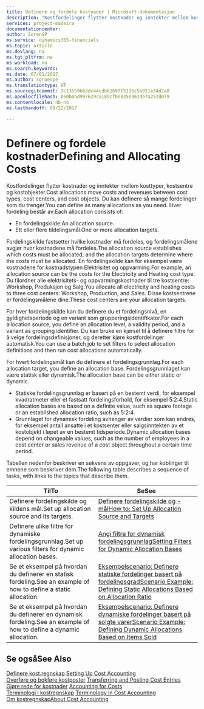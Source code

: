 ```yaml
---
title: Definere og fordele kostnader | Microsoft-dokumentasjon
description: "Kostfordelinger flytter kostnader og inntekter mellom kosttyper, kostsentre og kostobjekter. Du kan definere så mange fordelinger som du trenger."
services: project-madeira
documentationcenter: 
author: SorenGP
ms.service: dynamics365-financials
ms.topic: article
ms.devlang: na
ms.tgt_pltfrm: na
ms.workload: na
ms.search.keywords: 
ms.date: 07/01/2017
ms.author: sgroespe
ms.translationtype: HT
ms.sourcegitcommit: 2c13559bb3dc44cdb61697f5135c5b931e34d2a8
ms.openlocfilehash: 050b0bd997629ca189cfbe035e361de7a252d079
ms.contentlocale: nb-no
ms.lasthandoff: 09/22/2017

---
```

# <a name="defining-and-allocating-costs"></a><span data-ttu-id="e9230-104">Definere og fordele kostnader</span><span class="sxs-lookup"><span data-stu-id="e9230-104">Defining and Allocating Costs</span></span>
<span data-ttu-id="e9230-105">Kostfordelinger flytter kostnader og inntekter mellom kosttyper, kostsentre og kostobjekter.</span><span class="sxs-lookup"><span data-stu-id="e9230-105">Cost allocations move costs and revenues between cost types, cost centers, and cost objects.</span></span> <span data-ttu-id="e9230-106">Du kan definere så mange fordelinger som du trenger.</span><span class="sxs-lookup"><span data-stu-id="e9230-106">You can define as many allocations as you need.</span></span> <span data-ttu-id="e9230-107">Hver fordeling består av:</span><span class="sxs-lookup"><span data-stu-id="e9230-107">Each allocation consists of:</span></span>  

-   <span data-ttu-id="e9230-108">En fordelingskilde.</span><span class="sxs-lookup"><span data-stu-id="e9230-108">An allocation source.</span></span>  
-   <span data-ttu-id="e9230-109">Ett eller flere tildelingsmål.</span><span class="sxs-lookup"><span data-stu-id="e9230-109">One or more allocation targets.</span></span>  

<span data-ttu-id="e9230-110">Fordelingskilde fastsetter hvilke kostnader må fordeles, og fordelingsmålene avgjør hvor kostnadene må fordeles.</span><span class="sxs-lookup"><span data-stu-id="e9230-110">The allocation source establishes which costs must be allocated, and the allocation targets determine where the costs must be allocated.</span></span> <span data-ttu-id="e9230-111">En fordelingskilde kan for eksempel være kostnadene for kostnadstypen Elektrisitet og oppvarming.</span><span class="sxs-lookup"><span data-stu-id="e9230-111">For example, an allocation source can be the costs for the Electricity and Heating cost type.</span></span> <span data-ttu-id="e9230-112">Du tilordner alle elektrisitets- og oppvarmingskostnader til tre kostsentre: Workshop, Produksjon og Salg.</span><span class="sxs-lookup"><span data-stu-id="e9230-112">You allocate all electricity and heating costs to three cost centers: Workshop, Production, and Sales.</span></span> <span data-ttu-id="e9230-113">Disse kostsentrene er fordelingsmålene dine.</span><span class="sxs-lookup"><span data-stu-id="e9230-113">These cost centers are your allocation targets.</span></span>  

<span data-ttu-id="e9230-114">For hver fordelingskilde kan du definere du et fordelingsnivå, en gyldighetsperiode og en variant som grupperingsidentifikator.</span><span class="sxs-lookup"><span data-stu-id="e9230-114">For each allocation source, you define an allocation level, a validity period, and a variant as grouping identifier.</span></span> <span data-ttu-id="e9230-115">Du kan bruke en kjørsel til å definere filtre for å velge fordelingsdefinisjoner, og deretter kjøre kostfordelinger automatisk.</span><span class="sxs-lookup"><span data-stu-id="e9230-115">You can use a batch job to set filters to select allocation definitions and then run cost allocations automatically.</span></span>  

<span data-ttu-id="e9230-116">For hvert fordelingsmål kan du definere et fordelingsgrunnlag.</span><span class="sxs-lookup"><span data-stu-id="e9230-116">For each allocation target, you define an allocation base.</span></span> <span data-ttu-id="e9230-117">Fordelingsgrunnlaget kan være statisk eller dynamisk.</span><span class="sxs-lookup"><span data-stu-id="e9230-117">The allocation base can be either static or dynamic.</span></span>  

-   <span data-ttu-id="e9230-118">Statiske fordelingsgrunnlag er basert på en bestemt verdi, for eksempel kvadratmeter eller et fastsatt fordelingsforhold, for eksempel 5:2:4.</span><span class="sxs-lookup"><span data-stu-id="e9230-118">Static allocation bases are based on a definite value, such as square footage or an established allocation ratio, such as 5:2:4.</span></span>  
-   <span data-ttu-id="e9230-119">Grunnlaget for dynamisk fordeling avhenger av verdier som kan endres, for eksempel antall ansatte i et kostsenter eller salgsinntekten av et kostobjekt i løpet av en bestemt tidsperiode.</span><span class="sxs-lookup"><span data-stu-id="e9230-119">Dynamic allocation bases depend on changeable values, such as the number of employees in a cost center or sales revenue of a cost object throughout a certain time period.</span></span>  

<span data-ttu-id="e9230-120">Tabellen nedenfor beskriver en sekvens av oppgaver, og har koblinger til emnene som beskriver dem.</span><span class="sxs-lookup"><span data-stu-id="e9230-120">The following table describes a sequence of tasks, with links to the topics that describe them.</span></span>

|<span data-ttu-id="e9230-121">Til</span><span class="sxs-lookup"><span data-stu-id="e9230-121">To</span></span>|<span data-ttu-id="e9230-122">Se</span><span class="sxs-lookup"><span data-stu-id="e9230-122">See</span></span>|  
|--------|---------|  
|<span data-ttu-id="e9230-123">Definere fordelingskilde og kildens mål.</span><span class="sxs-lookup"><span data-stu-id="e9230-123">Set up allocation source and its targets.</span></span>|[<span data-ttu-id="e9230-124">Definere fordelingskilde og -mål</span><span class="sxs-lookup"><span data-stu-id="e9230-124">How to: Set Up Allocation Source and Targets</span></span>](finance-how-to-set-up-allocation-source-and-targets.md)|  
|<span data-ttu-id="e9230-125">Definere ulike filtre for dynamiske fordelingsgrunnlag.</span><span class="sxs-lookup"><span data-stu-id="e9230-125">Set up various filters for dynamic allocation bases.</span></span>|[<span data-ttu-id="e9230-126">Angi filtre for dynamisk fordelingsgrunnlag</span><span class="sxs-lookup"><span data-stu-id="e9230-126">Setting Filters for Dynamic Allocation Bases</span></span>](finance-setting-filters-for-dynamic-allocation-bases.md)|  
|<span data-ttu-id="e9230-127">Se et eksempel på hvordan du definerer en statisk fordeling.</span><span class="sxs-lookup"><span data-stu-id="e9230-127">See an example of how to define a static allocation.</span></span>|[<span data-ttu-id="e9230-128">Eksempelscenario: Definere statiske fordelinger basert på fordelingsgrad</span><span class="sxs-lookup"><span data-stu-id="e9230-128">Scenario Example: Defining Static Allocations Based on Allocation Ratio</span></span>](finance-scenario-example-defining-static-allocations-based-on-allocation-ratio.md)|  
|<span data-ttu-id="e9230-129">Se et eksempel på hvordan du definerer en dynamisk fordeling.</span><span class="sxs-lookup"><span data-stu-id="e9230-129">See an example of how to define a dynamic allocation.</span></span>|[<span data-ttu-id="e9230-130">Eksempelscenario: Definere dynamiske fordelinger basert på solgte varer</span><span class="sxs-lookup"><span data-stu-id="e9230-130">Scenario Example: Defining Dynamic Allocations Based on Items Sold</span></span>](finance-scenario-example-defining-dynamic-allocations-based-on-items-sold.md)|  

## <a name="see-also"></a><span data-ttu-id="e9230-131">Se også</span><span class="sxs-lookup"><span data-stu-id="e9230-131">See Also</span></span>  
 <span data-ttu-id="e9230-132">[Definere kost.regnskap](finance-set-up-cost-accounting.md) </span><span class="sxs-lookup"><span data-stu-id="e9230-132">[Setting Up Cost Accounting](finance-set-up-cost-accounting.md) </span></span>  
 <span data-ttu-id="e9230-133">[Overføre og bokføre kostposter](finance-transfer-and-post-cost-entries.md) </span><span class="sxs-lookup"><span data-stu-id="e9230-133">[Transferring and Posting Cost Entries](finance-transfer-and-post-cost-entries.md) </span></span>  
 <span data-ttu-id="e9230-134">[Gjøre rede for kostnader](finance-manage-cost-accounting.md) </span><span class="sxs-lookup"><span data-stu-id="e9230-134">[Accounting for Costs](finance-manage-cost-accounting.md) </span></span>  
 <span data-ttu-id="e9230-135">[Terminologi i kostregnskap](finance-terminology-in-cost-accounting.md) </span><span class="sxs-lookup"><span data-stu-id="e9230-135">[Terminology in Cost Accounting](finance-terminology-in-cost-accounting.md) </span></span>  
 [<span data-ttu-id="e9230-136">Om kostregnskap</span><span class="sxs-lookup"><span data-stu-id="e9230-136">About Cost Accounting</span></span>](finance-about-cost-accounting.md)

